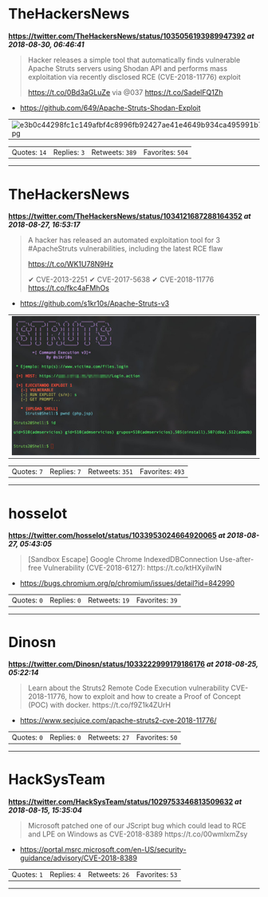 # TheHackersNews
**https://twitter.com/TheHackersNews/status/1035056193989947392 _at 2018-08-30, 06:46:41_**
<blockquote>
Hacker releases a simple tool that automatically finds vulnerable Apache Struts servers using Shodan API and performs mass exploitation via recently disclosed RCE (CVE-2018-11776) exploit

https://t.co/0Bd3aGLuZe via @037 https://t.co/SadelFQ1Zh
</blockquote>

* https://github.com/649/Apache-Struts-Shodan-Exploit

<table><tr>
<td><img src="pictures/e3b0c44298fc1c149afbf4c8996fb92427ae41e4649b934ca495991b7852b855.jpg" alt="e3b0c44298fc1c149afbf4c8996fb92427ae41e4649b934ca495991b7852b855.jpg"></td>
</table></tr>
<table><tr>
<td>Quotes: <code>14</code></td>
<td>Replies: <code>3</code></td>
<td>Retweets: <code>389</code></td>
<td>Favorites: <code>504</code></td>
</tr></table>

---

# TheHackersNews
**https://twitter.com/TheHackersNews/status/1034121687288164352 _at 2018-08-27, 16:53:17_**
<blockquote>
A hacker has released an automated exploitation tool for 3 #ApacheStruts vulnerabilities, including the latest RCE flaw

https://t.co/WK1U78N9Hz

✔ CVE-2013-2251
✔ CVE-2017-5638
✔ CVE-2018-11776 https://t.co/fkc4aFMhOs
</blockquote>

* https://github.com/s1kr10s/Apache-Struts-v3

<table><tr>
<td><img src="pictures/68d6ca72bc000dc4021c616d1efd0b2e469e1013ced00635769e81fec4ab3fe3.jpg" alt="68d6ca72bc000dc4021c616d1efd0b2e469e1013ced00635769e81fec4ab3fe3.jpg"></td>
</table></tr>
<table><tr>
<td>Quotes: <code>7</code></td>
<td>Replies: <code>7</code></td>
<td>Retweets: <code>351</code></td>
<td>Favorites: <code>493</code></td>
</tr></table>

---

# hosselot
**https://twitter.com/hosselot/status/1033953024664920065 _at 2018-08-27, 05:43:05_**
<blockquote>
[Sandbox Escape] Google Chrome IndexedDBConnection Use-after-free Vulnerability (CVE-2018-6127):
https://t.co/ktHXyilwlN
</blockquote>

* https://bugs.chromium.org/p/chromium/issues/detail?id=842990

<table><tr>
<td>Quotes: <code>0</code></td>
<td>Replies: <code>0</code></td>
<td>Retweets: <code>19</code></td>
<td>Favorites: <code>39</code></td>
</tr></table>

---

# Dinosn
**https://twitter.com/Dinosn/status/1033222999179186176 _at 2018-08-25, 05:22:14_**
<blockquote>
Learn about the Struts2 Remote Code Execution vulnerability CVE-2018-11776, how to exploit and how to create a Proof of Concept (POC) with docker. https://t.co/f9Z1k4ZUrH
</blockquote>

* https://www.secjuice.com/apache-struts2-cve-2018-11776/

<table><tr>
<td>Quotes: <code>0</code></td>
<td>Replies: <code>0</code></td>
<td>Retweets: <code>27</code></td>
<td>Favorites: <code>50</code></td>
</tr></table>

---

# HackSysTeam
**https://twitter.com/HackSysTeam/status/1029753346813509632 _at 2018-08-15, 15:35:04_**
<blockquote>
Microsoft patched one of our JScript bug which could lead to RCE and LPE on Windows as CVE-2018-8389
https://t.co/00wmlxmZsy
</blockquote>

* https://portal.msrc.microsoft.com/en-US/security-guidance/advisory/CVE-2018-8389

<table><tr>
<td>Quotes: <code>1</code></td>
<td>Replies: <code>4</code></td>
<td>Retweets: <code>26</code></td>
<td>Favorites: <code>53</code></td>
</tr></table>

---

